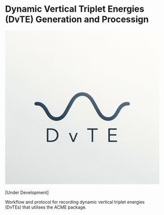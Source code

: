 # Dynamic Vertical Triplet Energies (DvTE) Generation and Processign

![Alt Text](./DvTE.png)

[Under Development]

Workflow and protocol for recording dynamic vertical triplet energies (DvTEs) that utilises the ACME package.
